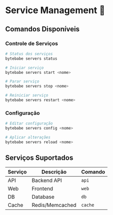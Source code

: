 # Service Management 🔄

## Comandos Disponíveis

### Controle de Serviços
```bash
# Status dos serviços
bytebabe servers status

# Iniciar serviço
bytebabe servers start <nome>

# Parar serviço
bytebabe servers stop <nome>

# Reiniciar serviço
bytebabe servers restart <nome>
```

### Configuração
```bash
# Editar configuração
bytebabe servers config <nome>

# Aplicar alterações
bytebabe servers reload <nome>
```

## Serviços Suportados

| Serviço | Descrição | Comando |
|---------|-----------|---------|
| API | Backend API | `api` |
| Web | Frontend | `web` |
| DB | Database | `db` |
| Cache | Redis/Memcached | `cache` |